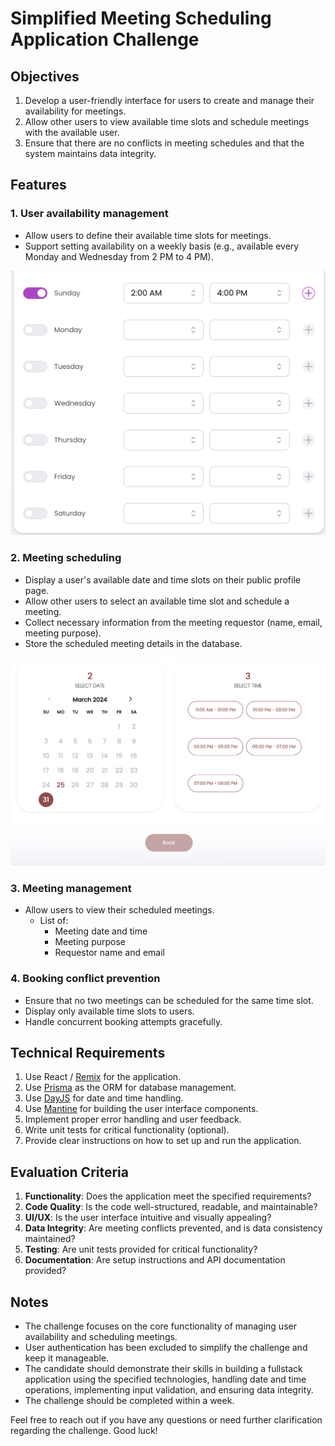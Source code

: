 # Simplified Meeting Scheduling Application Challenge

## Objectives

1. Develop a user-friendly interface for users to create and manage their availability for meetings.
2. Allow other users to view available time slots and schedule meetings with the available user.
3. Ensure that there are no conflicts in meeting schedules and that the system maintains data integrity.

## Features

### 1. User availability management

- Allow users to define their available time slots for meetings.
- Support setting availability on a weekly basis (e.g., available every Monday and Wednesday from 2 PM to 4 PM).

<img src="https://github.com/mybasket-io/anyaa-fs-challenge/blob/main/docs/availability.png?raw=true" alt="User availability management" width="600">

### 2. Meeting scheduling

- Display a user's available date and time slots on their public profile page.
- Allow other users to select an available time slot and schedule a meeting.
- Collect necessary information from the meeting requestor (name, email, meeting purpose).
- Store the scheduled meeting details in the database.

<img src="https://github.com/mybasket-io/anyaa-fs-challenge/blob/main/docs/book.png?raw=true" alt="User availability management" width="600">

### 3. Meeting management

- Allow users to view their scheduled meetings.
  - List of:
    - Meeting date and time
    - Meeting purpose
    - Requestor name and email

### 4. Booking conflict prevention

- Ensure that no two meetings can be scheduled for the same time slot.
- Display only available time slots to users.
- Handle concurrent booking attempts gracefully.

## Technical Requirements

1. Use React / [Remix](https://remix.run/) for the application.
2. Use [Prisma](https://www.prisma.io/docs) as the ORM for database management.
3. Use [DayJS](https://day.js.org/) for date and time handling.
4. Use [Mantine](https://mantine.dev/) for building the user interface components.
5. Implement proper error handling and user feedback.
6. Write unit tests for critical functionality (optional).
7. Provide clear instructions on how to set up and run the application.

## Evaluation Criteria

1. **Functionality**: Does the application meet the specified requirements?
2. **Code Quality**: Is the code well-structured, readable, and maintainable?
3. **UI/UX**: Is the user interface intuitive and visually appealing?
4. **Data Integrity**: Are meeting conflicts prevented, and is data consistency maintained?
5. **Testing**: Are unit tests provided for critical functionality?
6. **Documentation**: Are setup instructions and API documentation provided?

## Notes

- The challenge focuses on the core functionality of managing user availability and scheduling meetings.
- User authentication has been excluded to simplify the challenge and keep it manageable.
- The candidate should demonstrate their skills in building a fullstack application using the specified technologies, handling date and time operations, implementing input validation, and ensuring data integrity.
- The challenge should be completed within a week.

Feel free to reach out if you have any questions or need further clarification regarding the challenge. Good luck!

